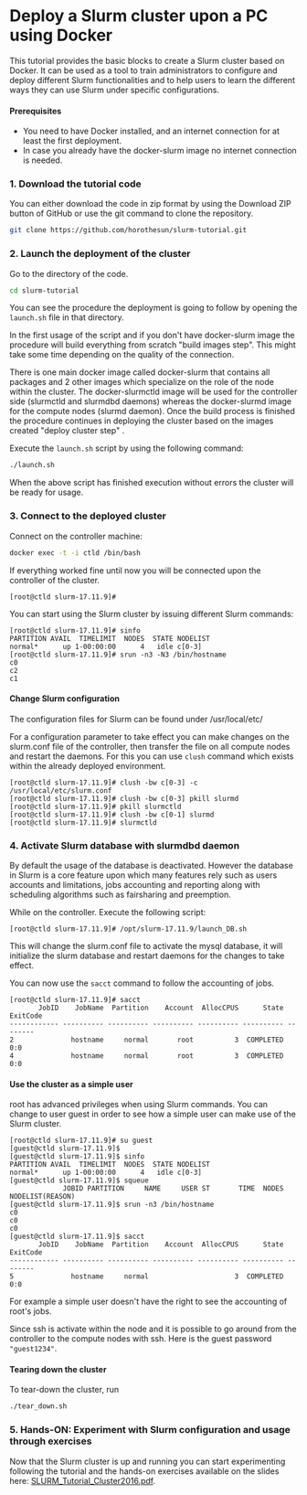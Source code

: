 # Deploy a Slurm cluster upon a PC using Docker

This tutorial provides the basic blocks to create a Slurm cluster based on Docker.
It can be used as a tool to train administrators to configure and deploy different Slurm functionalities and to help users to learn the different ways they can use Slurm under specific configurations.

#### Prerequisites

- You need to have Docker installed, and an internet connection for at least the first deployment.
- In case you already have the docker-slurm image no internet connection is needed.

### 1. Download the tutorial code

You can either download the code in zip format by using the Download ZIP button of GitHub or use the git command to clone the repository.

```bash
git clone https://github.com/horothesun/slurm-tutorial.git
```

### 2. Launch the deployment of the cluster

Go to the directory of the code.

```bash
cd slurm-tutorial
```

You can see the procedure the deployment is going to follow by opening the `launch.sh` file in that directory.

In the first usage of the script and if you don't have docker-slurm image the procedure will build everything from scratch "build images step".
This might take some time depending on the quality of the connection.

There is one main docker image called docker-slurm that contains all packages and 2 other images which specialize on the role of the node within the cluster.
The docker-slurmctld image will be used for the controller side (slurmctld and slurmdbd daemons) whereas the docker-slurmd image for the compute nodes (slurmd daemon).
Once the build process is finished the procedure continues in deploying the cluster based on the images created "deploy cluster step" .

Execute the `launch.sh` script by using the following command:

```bash
./launch.sh
```

When the above script has finished execution without errors the cluster will be ready for usage.

### 3. Connect to the deployed cluster

Connect on the controller machine:

```bash
docker exec -t -i ctld /bin/bash
```

If everything worked fine until now you will be connected upon the controller of the cluster.

```
[root@ctld slurm-17.11.9]#
```

You can start using the Slurm cluster by issuing different Slurm commands:

```
[root@ctld slurm-17.11.9]# sinfo
PARTITION AVAIL  TIMELIMIT  NODES  STATE NODELIST
normal*      up 1-00:00:00      4   idle c[0-3]
[root@ctld slurm-17.11.9]# srun -n3 -N3 /bin/hostname
c0
c2
c1
```

#### Change Slurm configuration

The configuration files for Slurm can be found under /usr/local/etc/

For a configuration parameter to take effect you can make changes on the slurm.conf file of the controller, then transfer the file on all compute nodes and restart the daemons. For this you can use `clush` command which exists within the already deployed environment.

```
[root@ctld slurm-17.11.9]# clush -bw c[0-3] -c /usr/local/etc/slurm.conf
[root@ctld slurm-17.11.9]# clush -bw c[0-3] pkill slurmd
[root@ctld slurm-17.11.9]# pkill slurmctld
[root@ctld slurm-17.11.9]# clush -bw c[0-1] slurmd
[root@ctld slurm-17.11.9]# slurmctld
```

### 4. Activate Slurm database with slurmdbd daemon

By default the usage of the database is deactivated. However the database in Slurm is a core feature upon which many features rely such as users accounts and limitations, jobs accounting and reporting along with scheduling algorithms such as fairsharing and preemption.

While on the controller. Execute the following script:

```
[root@ctld slurm-17.11.9]# /opt/slurm-17.11.9/launch_DB.sh
```

This will change the slurm.conf file to activate the mysql database, it will initialize the slurm database and restart daemons for the changes to take effect.

You can now use the `sacct` command to follow the accounting of jobs.

```
[root@ctld slurm-17.11.9]# sacct
       JobID    JobName  Partition    Account  AllocCPUS      State ExitCode 
------------ ---------- ---------- ---------- ---------- ---------- -------- 
2              hostname     normal       root          3  COMPLETED      0:0 
4              hostname     normal       root          3  COMPLETED      0:0 
```

#### Use the cluster as a simple user

root has advanced privileges when using Slurm commands. You can change to user guest in order to see how a simple user can make use of the Slurm cluster.

```
[root@ctld slurm-17.11.9]# su guest
[guest@ctld slurm-17.11.9]$
[guest@ctld slurm-17.11.9]$ sinfo
PARTITION AVAIL  TIMELIMIT  NODES  STATE NODELIST
normal*      up 1-00:00:00      4   idle c[0-3]
[guest@ctld slurm-17.11.9]$ squeue
             JOBID PARTITION     NAME     USER ST       TIME  NODES NODELIST(REASON)
[guest@ctld slurm-17.11.9]$ srun -n3 /bin/hostname
c0
c0
c0
[guest@ctld slurm-17.11.9]$ sacct
       JobID    JobName  Partition    Account  AllocCPUS      State ExitCode 
------------ ---------- ---------- ---------- ---------- ---------- -------- 
5              hostname     normal                     3  COMPLETED      0:0 
```

For example a simple user doesn't have the right to see the accounting of root's jobs.

Since ssh is activate within the node and it is possible to go around from the controller to the compute nodes with ssh. Here is the guest password `"guest1234"`.

#### Tearing down the cluster

To tear-down the cluster, run

```bash
./tear_down.sh
```

### 5. Hands-ON: Experiment with Slurm configuration and usage through exercises

Now that the Slurm cluster is up and running you can start experimenting following the tutorial and the hands-on exercises available on the slides here: [SLURM_Tutorial_Cluster2016.pdf](https://github.com/RJMS-Bull/slurm-tutorial/blob/master/SLURM_Tutorial_Cluster2016.pdf).
